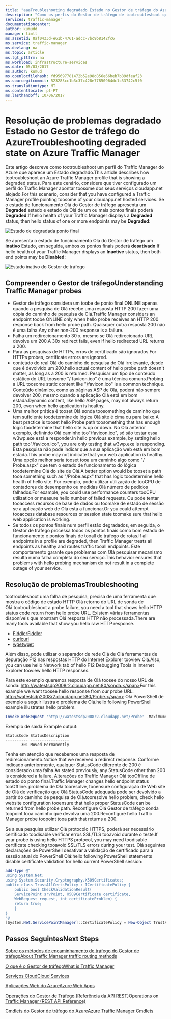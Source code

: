 ```yaml
---
title: "aaaTroubleshooting degradado Estado no Gestor de tráfego do Azure"
description: "Como os perfis do Gestor de tráfego de tootroubleshoot quando mostra como degradada estado."
services: traffic-manager
documentationcenter: 
author: kumudd
manager: timlt
ms.assetid: 8af0433d-e61b-4761-adcc-7bc9b8142fc6
ms.service: traffic-manager
ms.devlang: na
ms.topic: article
ms.tgt_pltfrm: na
ms.workload: infrastructure-services
ms.date: 05/03/2017
ms.author: kumud
ms.openlocfilehash: fd95697781472b52e98d856e66beb7b89dfeaf23
ms.sourcegitcommit: 523283cc1b3c37c428e77850964dc1c33742c5f0
ms.translationtype: MT
ms.contentlocale: pt-PT
ms.lasthandoff: 10/06/2017
---
```

# <a name="troubleshooting-degraded-state-on-azure-traffic-manager"></a><span data-ttu-id="a8e05-103">Resolução de problemas degradado Estado no Gestor de tráfego do Azure</span><span class="sxs-lookup"><span data-stu-id="a8e05-103">Troubleshooting degraded state on Azure Traffic Manager</span></span>

<span data-ttu-id="a8e05-104">Este artigo descreve como tootroubleshoot um perfil do Traffic Manager do Azure que aparece um Estado degradado.</span><span class="sxs-lookup"><span data-stu-id="a8e05-104">This article describes how tootroubleshoot an Azure Traffic Manager profile that is showing a degraded status.</span></span> <span data-ttu-id="a8e05-105">Para este cenário, considere que tiver configurado um perfil do Traffic Manager apontar toosome dos seus serviços cloudapp.net alojado.</span><span class="sxs-lookup"><span data-stu-id="a8e05-105">For this scenario, consider that you have configured a Traffic Manager profile pointing toosome of your cloudapp.net hosted services.</span></span> <span data-ttu-id="a8e05-106">Se o estado de funcionamento Olá do Gestor de tráfego apresenta um **Degraded** estado e estado de Olá de um ou mais pontos finais poderá **Degraded**:</span><span class="sxs-lookup"><span data-stu-id="a8e05-106">If hello health of your Traffic Manager displays a **Degraded** status, then hello status of one or more endpoints may be **Degraded**:</span></span>

![Estado de degradada ponto final](./media/traffic-manager-troubleshooting-degraded/traffic-manager-degradedifonedegraded.png)

<span data-ttu-id="a8e05-108">Se apresenta o estado de funcionamento Olá do Gestor de tráfego um **inativo** Estado, em seguida, ambos os pontos finais poderá **desativado**:</span><span class="sxs-lookup"><span data-stu-id="a8e05-108">If hello health of your Traffic Manager displays an **Inactive** status, then both end points may be **Disabled**:</span></span>

![Estado inativo do Gestor de tráfego](./media/traffic-manager-troubleshooting-degraded/traffic-manager-inactive.png)

## <a name="understanding-traffic-manager-probes"></a><span data-ttu-id="a8e05-110">Compreender o Gestor de tráfego</span><span class="sxs-lookup"><span data-stu-id="a8e05-110">Understanding Traffic Manager probes</span></span>

* <span data-ttu-id="a8e05-111">Gestor de tráfego considera um toobe de ponto final ONLINE apenas quando a pesquisa de Olá recebe uma resposta HTTP 200 fazer uma cópia do caminho de pesquisa de Olá.</span><span class="sxs-lookup"><span data-stu-id="a8e05-111">Traffic Manager considers an endpoint toobe ONLINE only when hello probe receives an HTTP 200 response back from hello probe path.</span></span> <span data-ttu-id="a8e05-112">Quaisquer outra resposta 200 não é uma falha.</span><span class="sxs-lookup"><span data-stu-id="a8e05-112">Any other non-200 response is a failure.</span></span>
* <span data-ttu-id="a8e05-113">Falha um redirecionamento 30 x, mesmo se Olá redirecionado URL devolve um 200.</span><span class="sxs-lookup"><span data-stu-id="a8e05-113">A 30x redirect fails, even if hello redirected URL returns a 200.</span></span>
* <span data-ttu-id="a8e05-114">Para as pesquisas de HTTPs, erros de certificado são ignorados.</span><span class="sxs-lookup"><span data-stu-id="a8e05-114">For HTTPs probes, certificate errors are ignored.</span></span>
* <span data-ttu-id="a8e05-115">conteúdo do real Olá do caminho de pesquisa de Olá irrelevante, desde que é devolvido um 200.</span><span class="sxs-lookup"><span data-stu-id="a8e05-115">hello actual content of hello probe path doesn't matter, as long as a 200 is returned.</span></span> <span data-ttu-id="a8e05-116">Pesquisar um tipo de conteúdo estático do URL toosome "/ favicon.ico" é uma técnica comuns.</span><span class="sxs-lookup"><span data-stu-id="a8e05-116">Probing a URL toosome static content like "/favicon.ico" is a common technique.</span></span> <span data-ttu-id="a8e05-117">Conteúdo dinâmico, como as páginas ASP de Olá, poderá não sempre devolver 200, mesmo quando a aplicação Olá está em bom estada.</span><span class="sxs-lookup"><span data-stu-id="a8e05-117">Dynamic content, like hello ASP pages, may not always return 200, even when hello application is healthy.</span></span>
* <span data-ttu-id="a8e05-118">Uma melhor prática é tooset Olá sonda toosomething de caminho que tem suficiente toodetermine de lógica Olá site é cima ou para baixo.</span><span class="sxs-lookup"><span data-stu-id="a8e05-118">A best practice is tooset hello Probe path toosomething that has enough logic toodetermine that hello site is up or down.</span></span> <span data-ttu-id="a8e05-119">No Olá anterior exemplo, definindo Olá caminho too"/favicon.ico", só são testar essa w3wp.exe está a responder.</span><span class="sxs-lookup"><span data-stu-id="a8e05-119">In hello previous example, by setting hello path too"/favicon.ico", you are only testing that w3wp.exe is responding.</span></span> <span data-ttu-id="a8e05-120">Esta pesquisa não pode indicar que a sua aplicação web está em bom estada.</span><span class="sxs-lookup"><span data-stu-id="a8e05-120">This probe may not indicate that your web application is healthy.</span></span> <span data-ttu-id="a8e05-121">Uma opção melhor seria tooset tooa um caminho algo como "/ Probe.aspx" que tem o estado de funcionamento do lógica toodetermine Olá do site de Olá.</span><span class="sxs-lookup"><span data-stu-id="a8e05-121">A better option would be tooset a path tooa something such as "/Probe.aspx" that has logic toodetermine hello health of hello site.</span></span> <span data-ttu-id="a8e05-122">Por exemplo, pode utilizar utilização de tooCPU de contadores de desempenho ou medidas Olá número de pedidos falhados.</span><span class="sxs-lookup"><span data-stu-id="a8e05-122">For example, you could use performance counters tooCPU utilization or measure hello number of failed requests.</span></span> <span data-ttu-id="a8e05-123">Ou pode tentar tooaccess recursos de base de dados ou toomake de estado de sessão se a aplicação web de Olá está a funcionar.</span><span class="sxs-lookup"><span data-stu-id="a8e05-123">Or you could attempt tooaccess database resources or session state toomake sure that hello web application is working.</span></span>
* <span data-ttu-id="a8e05-124">Se todos os pontos finais num perfil estão degradados, em seguida, o Gestor de tráfego processa todos os pontos finais como bom estado de funcionamento e pontos finais de tooall de tráfego de rotas.</span><span class="sxs-lookup"><span data-stu-id="a8e05-124">If all endpoints in a profile are degraded, then Traffic Manager treats all endpoints as healthy and routes traffic tooall endpoints.</span></span> <span data-ttu-id="a8e05-125">Este comportamento garante que problemas com Olá pesquisar mecanismo resulta numa falha completa do seu serviço.</span><span class="sxs-lookup"><span data-stu-id="a8e05-125">This behavior ensures that problems with hello probing mechanism do not result in a complete outage of your service.</span></span>

## <a name="troubleshooting"></a><span data-ttu-id="a8e05-126">Resolução de problemas</span><span class="sxs-lookup"><span data-stu-id="a8e05-126">Troubleshooting</span></span>

<span data-ttu-id="a8e05-127">tootroubleshoot uma falha de pesquisa, precisa de uma ferramenta que mostra o código de estado HTTP Olá retorno do URL de sonda de Olá.</span><span class="sxs-lookup"><span data-stu-id="a8e05-127">tootroubleshoot a probe failure, you need a tool that shows hello HTTP status code return from hello probe URL.</span></span> <span data-ttu-id="a8e05-128">Existem várias ferramentas disponíveis que mostram Olá resposta HTTP não processada.</span><span class="sxs-lookup"><span data-stu-id="a8e05-128">There are many tools available that show you hello raw HTTP response.</span></span>

* [<span data-ttu-id="a8e05-129">Fiddler</span><span class="sxs-lookup"><span data-stu-id="a8e05-129">Fiddler</span></span>](http://www.telerik.com/fiddler)
* [<span data-ttu-id="a8e05-130">curl</span><span class="sxs-lookup"><span data-stu-id="a8e05-130">curl</span></span>](https://curl.haxx.se/)
* [<span data-ttu-id="a8e05-131">wget</span><span class="sxs-lookup"><span data-stu-id="a8e05-131">wget</span></span>](http://gnuwin32.sourceforge.net/packages/wget.htm)

<span data-ttu-id="a8e05-132">Além disso, pode utilizar o separador de rede Olá de Olá ferramentas de depuração F12 nas respostas HTTP do Internet Explorer tooview Olá.</span><span class="sxs-lookup"><span data-stu-id="a8e05-132">Also, you can use hello Network tab of hello F12 Debugging Tools in Internet Explorer tooview hello HTTP responses.</span></span>

<span data-ttu-id="a8e05-133">Para este exemplo queremos resposta de Olá toosee do nosso URL de sonda: http://watestsdp2008r2.cloudapp.net:80/sonda.</span><span class="sxs-lookup"><span data-stu-id="a8e05-133">For this example we want toosee hello response from our probe URL: http://watestsdp2008r2.cloudapp.net:80/Probe.</span></span> <span data-ttu-id="a8e05-134">Olá PowerShell de exemplo a seguir ilustra o problema de Olá.</span><span class="sxs-lookup"><span data-stu-id="a8e05-134">hello following PowerShell example illustrates hello problem.</span></span>

```powershell
Invoke-WebRequest 'http://watestsdp2008r2.cloudapp.net/Probe' -MaximumRedirection 0 -ErrorAction SilentlyContinue | Select-Object StatusCode,StatusDescription
```

<span data-ttu-id="a8e05-135">Exemplo de saída:</span><span class="sxs-lookup"><span data-stu-id="a8e05-135">Example output:</span></span>

    StatusCode StatusDescription
    ---------- -----------------
           301 Moved Permanently

<span data-ttu-id="a8e05-136">Tenha em atenção que recebemos uma resposta de redirecionamento.</span><span class="sxs-lookup"><span data-stu-id="a8e05-136">Notice that we received a redirect response.</span></span> <span data-ttu-id="a8e05-137">Conforme indicado anteriormente, qualquer StatusCode diferente de 200 é considerado uma falha.</span><span class="sxs-lookup"><span data-stu-id="a8e05-137">As stated previously, any StatusCode other than 200 is considered a failure.</span></span> <span data-ttu-id="a8e05-138">Alterações do Traffic Manager Olá tooOffline de estado do ponto final.</span><span class="sxs-lookup"><span data-stu-id="a8e05-138">Traffic Manager changes hello endpoint status tooOffline.</span></span> <span data-ttu-id="a8e05-139">problema de Olá tooresolve, tooensure configuração de Web site de Olá de verificação que Olá StatusCode adequada pode ser devolvido a partir do caminho de pesquisa de Olá.</span><span class="sxs-lookup"><span data-stu-id="a8e05-139">tooresolve hello problem, check hello website configuration tooensure that hello proper StatusCode can be returned from hello probe path.</span></span> <span data-ttu-id="a8e05-140">Reconfigure Olá Gestor de tráfego sonda toopoint tooa caminho que devolva uma 200.</span><span class="sxs-lookup"><span data-stu-id="a8e05-140">Reconfigure hello Traffic Manager probe toopoint tooa path that returns a 200.</span></span>

<span data-ttu-id="a8e05-141">Se a sua pesquisa utilizar Olá protocolo HTTPS, poderá ser necessário certificado toodisable verificar erros SSL/TLS tooavoid durante o teste.</span><span class="sxs-lookup"><span data-stu-id="a8e05-141">If your probe is using hello HTTPS protocol, you may need toodisable certificate checking tooavoid SSL/TLS errors during your test.</span></span> <span data-ttu-id="a8e05-142">Olá seguintes declarações de PowerShell desativar a validação de certificado para a sessão atual do PowerShell Olá:</span><span class="sxs-lookup"><span data-stu-id="a8e05-142">hello following PowerShell statements disable certificate validation for hello current PowerShell session:</span></span>

```powershell
add-type @"
using System.Net;
using System.Security.Cryptography.X509Certificates;
public class TrustAllCertsPolicy : ICertificatePolicy {
    public bool CheckValidationResult(
    ServicePoint srvPoint, X509Certificate certificate,
    WebRequest request, int certificateProblem) {
    return true;
    }
}
"@
[System.Net.ServicePointManager]::CertificatePolicy = New-Object TrustAllCertsPolicy
```

## <a name="next-steps"></a><span data-ttu-id="a8e05-143">Passos Seguintes</span><span class="sxs-lookup"><span data-stu-id="a8e05-143">Next Steps</span></span>

[<span data-ttu-id="a8e05-144">Sobre os métodos de encaminhamento de tráfego do Gestor de tráfego</span><span class="sxs-lookup"><span data-stu-id="a8e05-144">About Traffic Manager traffic routing methods</span></span>](traffic-manager-routing-methods.md)

[<span data-ttu-id="a8e05-145">O que é o Gestor de tráfego</span><span class="sxs-lookup"><span data-stu-id="a8e05-145">What is Traffic Manager</span></span>](traffic-manager-overview.md)

[<span data-ttu-id="a8e05-146">Serviços Cloud</span><span class="sxs-lookup"><span data-stu-id="a8e05-146">Cloud Services</span></span>](http://go.microsoft.com/fwlink/?LinkId=314074)

[<span data-ttu-id="a8e05-147">Aplicações Web do Azure</span><span class="sxs-lookup"><span data-stu-id="a8e05-147">Azure Web Apps</span></span>](https://azure.microsoft.com/documentation/services/app-service/web/)

[<span data-ttu-id="a8e05-148">Operações do Gestor de Tráfego (Referência da API REST)</span><span class="sxs-lookup"><span data-stu-id="a8e05-148">Operations on Traffic Manager (REST API Reference)</span></span>](http://go.microsoft.com/fwlink/?LinkId=313584)

<span data-ttu-id="a8e05-149">[Cmdlets do Gestor de tráfego do Azure][1]</span><span class="sxs-lookup"><span data-stu-id="a8e05-149">[Azure Traffic Manager Cmdlets][1]</span></span>

[1]: https://msdn.microsoft.com/library/mt125941(v=azure.200).aspx
